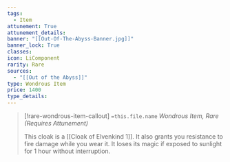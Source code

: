 ```yaml
---
tags:
  - Item
attunement: True
attunement_details: 
banner: "[[Out-Of-The-Abyss-Banner.jpg]]"
banner_lock: True
classes:
icon: LiComponent
rarity: Rare
sources:
  - "[[Out of the Abyss]]"
type: Wondrous Item
price: 1400
type_details: 
---
```

>[!rare-wondrous-item-callout] `=this.file.name`
>*Wondrous Item, Rare (Requires Attunement)*
>
>This cloak is a [[Cloak of Elvenkind 1]]. It also grants you resistance to fire damage while you wear it. It loses its magic if exposed to sunlight for 1 hour without interruption.
>
>

